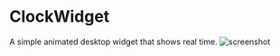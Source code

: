 # ClockWidget
A simple animated desktop widget that shows real time.
![screenshot](https://user-images.githubusercontent.com/100439561/183263540-daccc993-754f-4c98-a5cd-c977229f2d21.png)
